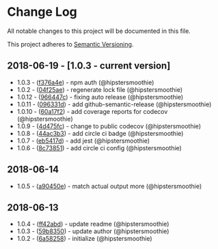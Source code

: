 # Change Log
All notable changes to this project will be documented in this file.

This project adheres to [Semantic Versioning](http://semver.org/).

## 2018-06-19 - [1.0.3 - current version]

- 1.0.3 - ([f376a4e](https://github.com/hipstersmoothie/probe-image-size-loader/commit/f376a4ee9927b967c04636bd77eb48f33deef2a6)) - npm auth (@hipstersmoothie)
- 1.0.2 - ([04f25ae](https://github.com/hipstersmoothie/probe-image-size-loader/commit/04f25aeae93a30c111c895d98a665d20ee482b56)) - regenerate lock file (@hipstersmoothie)
- 1.0.12 - ([966447c](https://github.com/hipstersmoothie/probe-image-size-loader/commit/966447cf34f487f4eea14292eb52a60cc3d9448c)) - fixing auto release (@hipstersmoothie)
- 1.0.11 - ([096331d](https://github.com/hipstersmoothie/probe-image-size-loader/commit/096331d1254ca44b8ec5b30a8d5375c03e281fe7)) - add github-semantic-release (@hipstersmoothie)
- 1.0.10 - ([60a17f2](https://github.com/hipstersmoothie/probe-image-size-loader/commit/60a17f2812bf9676c182fa9772ea940c9fd473d0)) - add coverage reports for codecov (@hipstersmoothie)
- 1.0.9 - ([4d475fc](https://github.com/hipstersmoothie/probe-image-size-loader/commit/4d475fc45bfc25f10562c1565439df4de548fa2d)) - change to public codecov (@hipstersmoothie)
- 1.0.8 - ([44ac3b3](https://github.com/hipstersmoothie/probe-image-size-loader/commit/44ac3b34647ead8f166f116fb1ef1ac1e1a9a483)) - add circle ci badge (@hipstersmoothie)
- 1.0.7 - ([eb5417d](https://github.com/hipstersmoothie/probe-image-size-loader/commit/eb5417d7ba484b93baca3478955105224b267952)) - add jest (@hipstersmoothie)
- 1.0.6 - ([8c73851](https://github.com/hipstersmoothie/probe-image-size-loader/commit/8c73851464e6516e9b7447251b23a309162df26d)) - add circle ci config (@hipstersmoothie)

## 2018-06-14

- 1.0.5 - ([a90450e](https://github.com/hipstersmoothie/probe-image-size-loader/commit/a90450e71c8f4b29cbcc59ab6f9a09d9cce6b1d4)) - match actual output more (@hipstersmoothie)

## 2018-06-13

- 1.0.4 - ([ff42abd](https://github.com/hipstersmoothie/probe-image-size-loader/commit/ff42abd22fd557696a285b62dfcccbe8b9dfb6b4)) - update readme (@hipstersmoothie)
- 1.0.3 - ([59b8350](https://github.com/hipstersmoothie/probe-image-size-loader/commit/59b835061c397729cfdf93c536a68a2cacd5e8bf)) - update author (@hipstersmoothie)
- 1.0.2 - ([6a58258](https://github.com/hipstersmoothie/probe-image-size-loader/commit/6a582586a06c71d2a1cd1863e544ed9ed89c1086)) - initialize (@hipstersmoothie)


